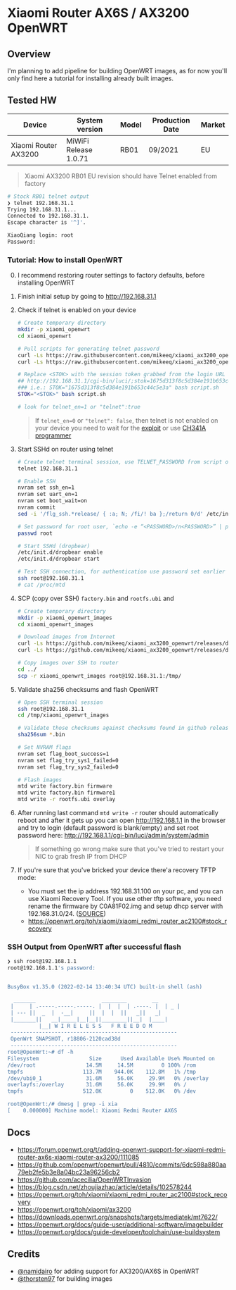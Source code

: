 # Xiaomi Router AX6S / AX3200 OpenWRT

## Overview

I'm planning to add pipeline for building OpenWRT images, as for now you'll only find here a tutorial for installing already built images.

## Tested HW

| Device               | System version        | Model | Production Date | Market |
| -------------------- | --------------------- | ----- | --------------- | ------ |
| Xiaomi Router AX3200 | MiWiFi Release 1.0.71 | RB01  | 09/2021         | EU     |

> Xiaomi AX3200 RB01 EU revision should have Telnet enabled from factory

```bash
# Stock RB01 telnet output
❯ telnet 192.168.31.1
Trying 192.168.31.1...
Connected to 192.168.31.1.
Escape character is '^]'.

XiaoQiang login: root
Password:
```

### Tutorial: How to install OpenWRT

0. I recommend restoring router settings to factory defaults, before installing OpenWRT

1. Finish initial setup by going to <http://192.168.31.1>

2. Check if telnet is enabled on your device

   ```bash
   # Create temporary directory
   mkdir -p xiaomi_openwrt
   cd xiaomi_openwrt

   # Pull scripts for generating telnet password
   curl -Ls https://raw.githubusercontent.com/mikeeq/xiaomi_ax3200_openwrt/main/script.sh -o ./script.sh
   curl -Ls https://raw.githubusercontent.com/mikeeq/xiaomi_ax3200_openwrt/main/password.py -o ./password.py

   # Replace <STOK> with the session token grabbed from the login URL after initial setup
   ## http://192.168.31.1/cgi-bin/luci/;stok=1675d313f8c5d384e191b653c44c5e3a/web/home#router
   ### i.e.: STOK="1675d313f8c5d384e191b653c44c5e3a" bash script.sh
   STOK="<STOK>" bash script.sh

   # look for telnet_en=1 or "telnet":true
   ```

   > If `telnet_en=0` or `"telnet": false`, then telnet is not enabled on your device you need to wait for the [exploit](https://forum.openwrt.org/t/adding-openwrt-support-for-xiaomi-redmi-router-ax6s-xiaomi-router-ax3200/111085/74?u=mikeeq) or use [CH341A programmer](https://forum.openwrt.org/t/adding-openwrt-support-for-xiaomi-redmi-router-ax6s-xiaomi-router-ax3200/111085/151?u=mikeeq)

3. Start SSHd on router using telnet

   ```bash
   # Create telnet terminal session, use TELNET_PASSWORD from script output from previous point
   telnet 192.168.31.1

   # Enable SSH
   nvram set ssh_en=1
   nvram set uart_en=1
   nvram set boot_wait=on
   nvram commit
   sed -i '/flg_ssh.*release/ { :a; N; /fi/! ba };/return 0/d' /etc/init.d/dropbear

   # Set password for root user, `echo -e “<PASSWORD>/n<PASSWORD>” | passwd root` didn't work for me
   passwd root

   # Start SSHd (dropbear)
   /etc/init.d/dropbear enable
   /etc/init.d/dropbear start

   # Test SSH connection, for authentication use password set earlier
   ssh root@192.168.31.1
   # cat /proc/mtd
   ```

4. SCP (copy over SSH) `factory.bin` and `rootfs.ubi` and

   ```bash
   # Create temporary directory
   mkdir -p xiaomi_openwrt_images
   cd xiaomi_openwrt_images

   # Download images from Internet
   curl -Ls https://github.com/mikeeq/xiaomi_ax3200_openwrt/releases/download/v20220222-thorsten97/openwrt-mediatek-mt7622-xiaomi_redmi-router-ax6s-squashfs-factory.bin -o factory.bin
   curl -Ls https://github.com/mikeeq/xiaomi_ax3200_openwrt/releases/download/v20220222-thorsten97/openwrt-mediatek-mt7622-xiaomi_redmi-router-ax6s-squashfs-rootfs.ubi -o rootfs.ubi

   # Copy images over SSH to router
   cd ../
   scp -r xiaomi_openwrt_images root@192.168.31.1:/tmp/
   ```

5. Validate sha256 checksums and flash OpenWRT

   ```bash
   # Open SSH terminal session
   ssh root@192.168.31.1
   cd /tmp/xiaomi_openwrt_images

   # Validate those checksums against checksums found in github releases file sha256
   sha256sum *.bin

   # Set NVRAM flags
   nvram set flag_boot_success=1
   nvram set flag_try_sys1_failed=0
   nvram set flag_try_sys2_failed=0

   # Flash images
   mtd write factory.bin firmware
   mtd write factory.bin firmware1
   mtd write -r rootfs.ubi overlay
   ```

6. After running last command `mtd write -r` router should automatically reboot and after it gets up you can open <http://192.168.1.1> in the browser and try to login (default password is blank/empty) and set root password here: <http://192.168.1.1/cgi-bin/luci/admin/system/admin>

   > If something go wrong make sure that you've tried to restart your NIC to grab fresh IP from DHCP

7. If you're sure that you've bricked your device there'a recovery TFTP mode:
   - You must set the ip address 192.168.31.100 on your pc, and you can use Xiaomi Recovery Tool.
If you use other tftp software, you need rename the firmware by C0A81F02.img and setup dhcp server with 192.168.31.0/24. ([SOURCE](https://forum.openwrt.org/t/adding-openwrt-support-for-xiaomi-redmi-router-ax6s-xiaomi-router-ax3200/111085/164?u=mikeeq>))
   - <https://openwrt.org/toh/xiaomi/xiaomi_redmi_router_ac2100#stock_recovery>


### SSH Output from OpenWRT after successful flash

```bash
❯ ssh root@192.168.1.1
root@192.168.1.1's password:


BusyBox v1.35.0 (2022-02-14 13:40:34 UTC) built-in shell (ash)

  _______                     ________        __
 |     | .-----.-----.-----. |  |  |  | .----. |  | _ |
 | --- ||  _  |  -__|     ||  |  |  ||   _||   _|
 |_______||   __|_____|__|__||________||__|  |____|
          |__| W I R E L E S S   F R E E D O M
 -----------------------------------------------------
 OpenWrt SNAPSHOT, r18806-2120cad38d
 -----------------------------------------------------
root@OpenWrt:~# df -h
Filesystem                Size      Used Available Use% Mounted on
/dev/root                14.5M     14.5M         0 100% /rom
tmpfs                   113.7M    944.0K    112.8M   1% /tmp
/dev/ubi0_1              31.6M     56.0K     29.9M   0% /overlay
overlayfs:/overlay       31.6M     56.0K     29.9M   0% /
tmpfs                   512.0K         0    512.0K   0% /dev

root@OpenWrt:/# dmesg | grep -i xia
[    0.000000] Machine model: Xiaomi Redmi Router AX6S
```

## Docs

- <https://forum.openwrt.org/t/adding-openwrt-support-for-xiaomi-redmi-router-ax6s-xiaomi-router-ax3200/111085>
- <https://github.com/openwrt/openwrt/pull/4810/commits/6dc598a880aa79eb2fe5b3e8a04bc23a96256cb2>
- <https://github.com/acecilia/OpenWRTInvasion>
- <https://blog.csdn.net/zhoujiazhao/article/details/102578244>
- <https://openwrt.org/toh/xiaomi/xiaomi_redmi_router_ac2100#stock_recovery>
- <https://openwrt.org/toh/xiaomi/ax3200>
- <https://downloads.openwrt.org/snapshots/targets/mediatek/mt7622/>
- <https://openwrt.org/docs/guide-user/additional-software/imagebuilder>
- <https://openwrt.org/docs/guide-developer/toolchain/use-buildsystem>

## Credits

- [@namidairo](https://github.com/namidairo) for adding support for AX3200/AX6S in OpenWRT
- [@thorsten97](https://forum.openwrt.org/u/thorsten97/summary) for building images
